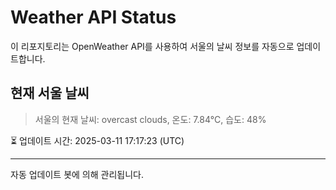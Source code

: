 
# Weather API Status

이 리포지토리는 OpenWeather API를 사용하여 서울의 날씨 정보를 자동으로 업데이트합니다.

## 현재 서울 날씨
> 서울의 현재 날씨: overcast clouds, 온도: 7.84°C, 습도: 48%

⏳ 업데이트 시간: 2025-03-11 17:17:23 (UTC)

---
자동 업데이트 봇에 의해 관리됩니다.

